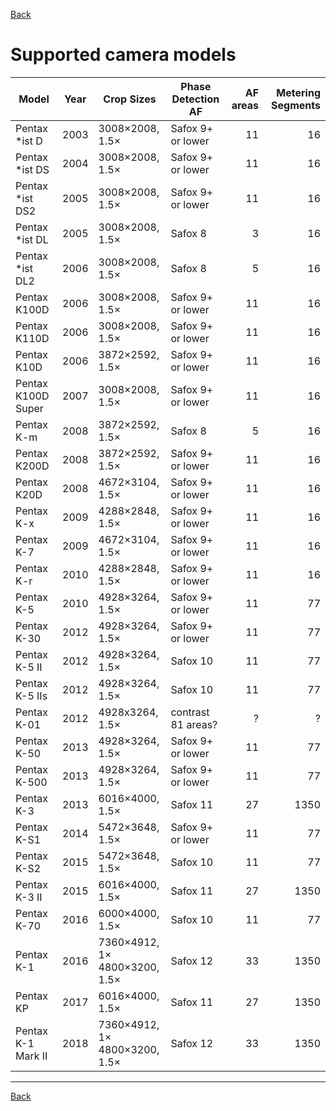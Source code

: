 [Back](../README.md)

# Supported camera models

| Model               | Year | Crop Sizes      | Phase Detection AF | AF areas  | Metering Segments |
|---------------------|------|-----------------|--------------------|----------:|------------------:|
| Pentax &ast;ist D   | 2003 | 3008×2008, 1.5× | Safox 9+ or lower  | 11        | 16                |
| Pentax &ast;ist DS  | 2004 | 3008×2008, 1.5× | Safox 9+ or lower  | 11        | 16                |
| Pentax &ast;ist DS2 | 2005 | 3008×2008, 1.5× | Safox 9+ or lower  | 11        | 16                |
| Pentax &ast;ist DL  | 2005 | 3008×2008, 1.5× | Safox 8            | 3         | 16                |
| Pentax &ast;ist DL2 | 2006 | 3008×2008, 1.5× | Safox 8            | 5         | 16                |
| Pentax K100D        | 2006 | 3008×2008, 1.5× | Safox 9+ or lower  | 11        | 16                |
| Pentax K110D        | 2006 | 3008×2008, 1.5× | Safox 9+ or lower  | 11        | 16                |
| Pentax K10D         | 2006 | 3872×2592, 1.5× | Safox 9+ or lower  | 11        | 16                |
| Pentax K100D Super  | 2007 | 3008×2008, 1.5× | Safox 9+ or lower  | 11        | 16                |
| Pentax K-m          | 2008 | 3872×2592, 1.5× | Safox 8            | 5         | 16                |
| Pentax K200D        | 2008 | 3872×2592, 1.5× | Safox 9+ or lower  | 11        | 16                |
| Pentax K20D         | 2008 | 4672×3104, 1.5× | Safox 9+ or lower  | 11        | 16                |
| Pentax K-x          | 2009 | 4288×2848, 1.5× | Safox 9+ or lower  | 11        | 16                |
| Pentax K-7          | 2009 | 4672×3104, 1.5× | Safox 9+ or lower  | 11        | 16                |
| Pentax K-r          | 2010 | 4288×2848, 1.5× | Safox 9+ or lower  | 11        | 16                |
| Pentax K-5          | 2010 | 4928×3264, 1.5× | Safox 9+ or lower  | 11        | 77                |
| Pentax K-30         | 2012 | 4928×3264, 1.5× | Safox 9+ or lower  | 11        | 77                |
| Pentax K-5 II       | 2012 | 4928×3264, 1.5× | Safox 10           | 11        | 77                |
| Pentax K-5 IIs      | 2012 | 4928×3264, 1.5× | Safox 10           | 11        | 77                |
| Pentax K-01         | 2012 | 4928x3264, 1.5× | contrast 81 areas? | ?         | ?                 |
| Pentax K-50         | 2013 | 4928×3264, 1.5× | Safox 9+ or lower  | 11        | 77                |
| Pentax K-500        | 2013 | 4928×3264, 1.5× | Safox 9+ or lower  | 11        | 77                |
| Pentax K-3          | 2013 | 6016×4000, 1.5× | Safox 11           | 27        | 1350              |
| Pentax K-S1         | 2014 | 5472×3648, 1.5× | Safox 9+ or lower  | 11        | 77                |
| Pentax K-S2         | 2015 | 5472×3648, 1.5× | Safox 10           | 11        | 77                |
| Pentax K-3 II       | 2015 | 6016×4000, 1.5× | Safox 11           | 27        | 1350              |
| Pentax K-70         | 2016 | 6000×4000, 1.5× | Safox 10           | 11        | 77                |
| Pentax K-1          | 2016 | 7360×4912, 1×<br>4800×3200, 1.5× | Safox 12 | 33 | 1350              |
| Pentax KP           | 2017 | 6016×4000, 1.5× | Safox 11           | 27        | 1350              |
| Pentax K-1 Mark II  | 2018 | 7360×4912, 1×<br>4800×3200, 1.5× | Safox 12 | 33 | 1350              |


---
[Back](../README.md)
